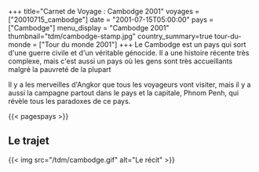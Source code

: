 +++
title="Carnet de Voyage : Cambodge 2001"
voyages = ["20010715_cambodge"]
date = "2001-07-15T05:00:00"
pays = ["Cambodge"]
menu_display = "Cambodge 2001"
thumbnail="tdm/cambodge-stamp.jpg"
country_summary=true
tour-du-monde = ["Tour du monde 2001"]
+++
Le Cambodge est un pays qui sort d'une guerre civile et d'un véritable génocide. Il a une histoire récente très complexe, mais c'est aussi un pays où les gens sont très accueillants malgré la pauvreté de la plupart 

Il y a les merveilles d'Angkor que tous les voyageurs vont visiter, mais il y a aussi la campagne partout dans le pays et la capitale, Phnom Penh, qui révèle tous les paradoxes de ce pays.

{{< pagespays >}}
## Le trajet
{{< img src="/tdm/cambodge.gif" alt="Le récit" >}}
